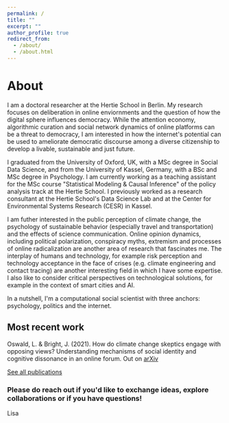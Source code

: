 ```yaml
---
permalink: /
title: ""
excerpt: ""
author_profile: true
redirect_from: 
  - /about/
  - /about.html
---
```


# About

I am a doctoral researcher at the Hertie School in Berlin. My research focuses on deliberation in online enviornments and the question of how the digital sphere influences democracy. While the attention economy, algorithmic curation and social network dynamics of online platforms can be a threat to democracy, I am interested in how the internet's potential can be used to ameliorate democratic discourse among a diverse citizenship to develop a livable, sustainable and just future. 

I graduated from the University of Oxford, UK, with a MSc degree in Social Data Science, and from the University of Kassel, Germany, with a BSc and MSc degree in Psychology. I am currently working as a teaching assistant for the MSc course "Statistical Modeling & Causal Inference" of the policy analysis track at the Hertie School. I previously worked as a research consultant at the Hertie School's Data Science Lab and at the Center for Environmental Systems Research (CESR) in Kassel.

I am futher interested in the public perception of climate change, the psychology of sustainable behavior (especially travel and transportation) and the effects of science communication. Online opinion dynamics, including political polarization, conspiracy myths, extremism and processes of online radicalization are another area of research that fascinates me. The interplay of humans and technology, for example risk perception and technology acceptance in the face of crises (e.g. climate engineering and contact tracing) are another interesting field in which I have some expertise. I also like to consider critical perspectives on technological solutions, for example in the context of smart cities and AI.

In a nutshell, I'm a computational social scientist with three anchors: psychology, politics and the internet. 

## Most recent work
Oswald, L. & Bright, J. (2021). How do climate change skeptics engage with opposing views? Understanding mechanisms of social identity and cognitive dissonance in an online forum. Out on [arXiv](https://arxiv.org/abs/2102.06516)

[See all publications](https://lfoswald.github.io/publication/)

### Please do reach out if you'd like to exchange ideas, explore collaborations or if you have questions!  
Lisa
